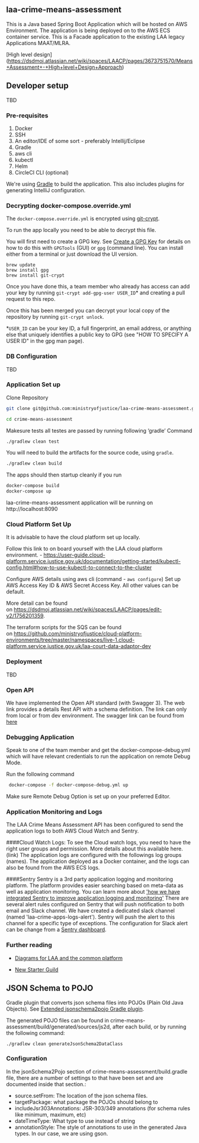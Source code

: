 ## laa-crime-means-assessment

This is a Java based Spring Boot Application which will be hosted on AWS Environment. The application is being deployed on to the AWS ECS container service. This is a Facade application to the existing LAA legacy Applications MAAT/MLRA. 

[High level design] (https://dsdmoj.atlassian.net/wiki/spaces/LAACP/pages/3673751570/Means+Assessment+-+High+level+Design+Approach)


## Developer setup

TBD

### Pre-requisites

1. Docker
2. SSH 
3. An editor/IDE of some sort - preferably Intellij/Eclipse 
4. Gradle
5. aws cli 
6. kubectl
7. Helm
8. CircleCI CLI (optional)

We're using [Gradle](https://gradle.org/) to build the application. This also includes plugins for generating IntelliJ configuration.

### Decrypting docker-compose.override.yml
The `docker-compose.override.yml` is encrypted using [git-crypt](https://github.com/AGWA/git-crypt). 

To run the app locally you need to be able to decrypt this file.

You will first need to create a GPG key. See [Create a GPG Key](https://docs.publishing.service.gov.uk/manual/create-a-gpg-key.html) for details on how to do this with `GPGTools` (GUI) or `gpg` (command line).
You can install either from a terminal or just download the UI version. 

``` 
brew update
brew install gpg
brew install git-crypt
```

Once you have done this, a team member who already has access can add your key by running `git-crypt add-gpg-user USER_ID`* and creating a pull request to this repo.

Once this has been merged you can decrypt your local copy of the repository by running `git-crypt unlock`. 

*`USER_ID` can be your key ID, a full fingerprint, an email address, or anything else that uniquely identifies a public key to GPG (see "HOW TO SPECIFY A USER ID" in the gpg man page).

### DB Configuration

TBD


### Application Set up

Clone Repository

```sh
git clone git@github.com:ministryofjustice/laa-crime-means-assessment.git

cd crime-means-assessment
```
Makesure tests all testes are passed by running following ‘gradle’ Command  

```sh
./gradlew clean test
```
 You will need to build the artifacts for the source code, using `gradle`.

```sh
./gradlew clean build
```
The apps should then startup cleanly if you run

```sh
docker-compose build
docker-compose up
```

laa-crime-means-assessment application will be running on http://localhost:8090 

### Cloud Platform Set Up 

It is advisable to have the cloud platform set up locally. 

Follow this link to on board yourself with the LAA cloud platform environment. - https://user-guide.cloud-platform.service.justice.gov.uk/documentation/getting-started/kubectl-config.html#how-to-use-kubectl-to-connect-to-the-cluster


Configure AWS details using aws cli (command - ```aws configure```) Set up AWS Access Key ID & AWS Secret Access Key. All other values can be default. 

More detail can be found on https://dsdmoj.atlassian.net/wiki/spaces/LAACP/pages/edit-v2/1756201359.

The terraform scripts for the SQS can be found on https://github.com/ministryofjustice/cloud-platform-environments/tree/master/namespaces/live-1.cloud-platform.service.justice.gov.uk/laa-court-data-adaptor-dev


### Deployment 

TBD

### Open API
We have implemented the Open API standard (with Swagger 3). The web link provides a details Rest API with a schema definition. The link can only from local or from dev environment. The swagger link can be found from [here](http://localhost:8090/open-api/docs.html)  
  
  
### Debugging Application

Speak to one of the team member and get the docker-compose-debug.yml which will have  relevant credentials  to run the application on remote Debug Mode.

Run the following command
  
```sh
 docker-compose -f docker-compose-debug.yml up
```

Make sure Remote Debug Option is set up on your preferred Editor.


### Application Monitoring and Logs 

The LAA Crime Means Assessment API has been configured to send the application logs to both AWS Cloud Watch and Sentry. 

####Cloud Watch Logs: 
To see the Cloud watch logs, you need to have the right user groups and permission. More details about this available here. (link) The application logs are configured with the followings log groups (names). 
The application deployed as a Docker container, and the logs can also be found from the AWS ECS logs. 

####Sentry 
Sentry is a 3rd party application logging and monitoring platform. The platform provides easier searching based on meta-data as well as application monitoring. You can learn more about ['how we have integrated Sentry to improve application logging and monitoring'](https://dsdmoj.atlassian.net/wiki/spaces/LAACP/pages/2139914261/Integrate+Sentry+to+improve+application+logging+and+monitoring)
There are several alert rules configured on Sentry that will push notification to both email and Slack channel. We have created a dedicated slack channel (named 'laa-crime-apps-logs-alert'). Sentry will push the alert to this channel for a specific type of exceptions. The configuration for Slack alert can be change from a [Sentry dashboard](https://sentry.io/settings/ministryofjustice/projects/laa-crime-means-assessment/alerts/).  


### Further reading
 
  
* [Diagrams for LAA and the common platform](https://dsdmoj.atlassian.net/wiki/spaces/LAACP/pages/1513128006/Diagrams)

* [New Starter Guild](https://dsdmoj.atlassian.net/wiki/spaces/LAA/pages/1391460702/New+Hire+Check+List)

## JSON Schema to POJO
Gradle plugin that converts json schema files into POJOs (Plain Old Java Objects). See [Extended jsonschema2pojo Gradle plugin](https://github.com/jsonschema2dataclass/js2d-gradle).

The generated POJO files can be found in crime-means-assessment/build/generated/sources/js2d, after each build, or by running the following command:
```shell
./gradlew clean generateJsonSchema2DataClass
```


### Configuration
In the jsonSchema2Pojo section of crime-means-assessment/build.gradle file, there are a number of settings to that have 
been set and are documented inside that section.:

- source.setFrom: The location of the json schema files.
- targetPackage: what package the POJOs should belong to
- includeJsr303Annotations: JSR-303/349 annotations (for schema rules like minimum, maximum, etc)
- dateTimeType: What type to use instead of string
- annotationStyle: The style of annotations to use in the generated Java types. In our case, we are using gson.